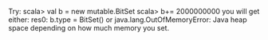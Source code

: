 Try:
scala> val b = new mutable.BitSet
scala> b+= 2000000000
you will get either:
res0: b.type = BitSet()
or
java.lang.OutOfMemoryError: Java heap space
depending on how much memory you set.

